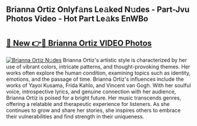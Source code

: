 ## Brianna Ortiz Onlyf𝚊ns Le𝚊ked N𝚞des - Part-Jvu Photos Video - Hot Part Le𝚊ks EnWBo

# <h2><a href="http://ac21639.deff.icu/?id=Brianna+Ortiz">🔗 New 👉🔴 Brianna Ortiz VIDEO Photos</a></h2>

[![Brianna Ortiz N𝚞des](https://i.imgur.com/rIISA9y.gif)](http://ac21639.deff.icu/?id=Brianna+Ortiz)
Brianna Ortiz's artistic style is characterized by her use of vibrant colors, intricate patterns, and thought-provoking themes. Her works often explore the human condition, examining topics such as identity, emotions, and the passage of time. Brianna Ortiz's influences include the works of Yayoi Kusama, Frida Kahlo, and Vincent van Gogh. With her soulful voice, introspective lyrics, and genuine connection with her audience, Brianna Ortiz is poised for a bright future. Her music transcends genres, offering a relatable and therapeutic experience for listeners. As she continues to grow and share her stories, she inspires others to embrace their vulnerabilities and find strength in their uniqueness.
